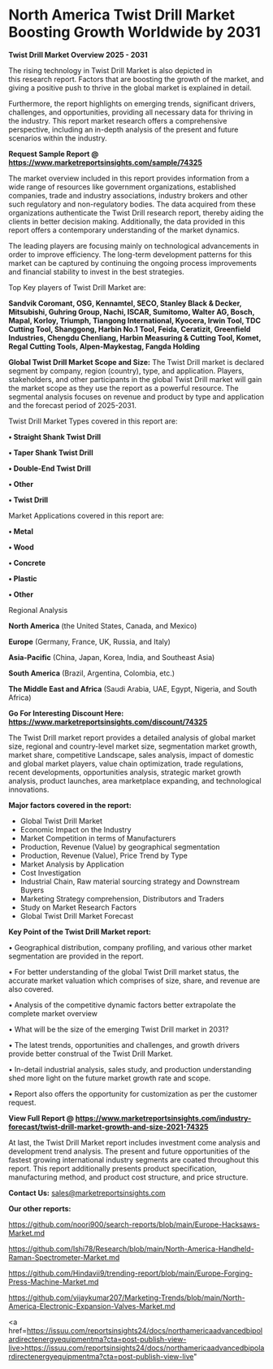 # North America Twist Drill Market Boosting Growth Worldwide by 2031

<Strong> Twist Drill Market Overview 2025 - 2031</strong>

The rising technology in Twist Drill Market is also depicted in this research report. Factors that are boosting the growth of the market, and giving a positive push to thrive in the global market is explained in detail.

Furthermore, the report highlights on emerging trends, significant drivers, challenges, and opportunities, providing all necessary data for thriving in the industry. This report market research offers a comprehensive perspective, including an in-depth analysis of the present and future scenarios within the industry.

<strong>Request Sample Report @ <a href=https://www.marketreportsinsights.com/sample/74325>https://www.marketreportsinsights.com/sample/74325</a></strong>

The market overview included in this report provides information from a wide range of resources like government organizations, established companies, trade and industry associations, industry brokers and other such regulatory and non-regulatory bodies. The data acquired from these organizations authenticate the Twist Drill research report, thereby aiding the clients in better decision making. Additionally, the data provided in this report offers a contemporary understanding of the market dynamics.

The leading players are focusing mainly on technological advancements in order to improve efficiency. The long-term development patterns for this market can be captured by continuing the ongoing process improvements and financial stability to invest in the best strategies.

Top Key players of Twist Drill Market are:

<strong>Sandvik Coromant, OSG, Kennamtel, SECO, Stanley Black & Decker, Mitsubishi, Guhring Group, Nachi, ISCAR, Sumitomo, Walter AG, Bosch, Mapal, Korloy, Triumph, Tiangong International, Kyocera, Irwin Tool, TDC Cutting Tool, Shanggong, Harbin No.1 Tool, Feida, Ceratizit, Greenfield Industries, Chengdu Chenliang, Harbin Measuring & Cutting Tool, Komet, Regal Cutting Tools, Alpen-Maykestag, Fangda Holding</strong>

<strong><b>Global Twist Drill Market Scope and Size:</b></strong>
The Twist Drill market is declared segment by company, region (country), type, and application. Players, stakeholders, and other participants in the global Twist Drill market will gain the market scope as they use the report as a powerful resource. The segmental analysis focuses on revenue and product by type and application and the forecast period of 2025-2031.

Twist Drill Market Types covered in this report are:

<strong>• Straight Shank Twist Drill

• Taper Shank Twist Drill

• Double-End Twist Drill

• Other

• Twist Drill</strong>

Market Applications covered in this report are:

<strong>• Metal

• Wood

• Concrete

• Plastic

• Other</strong> 

Regional Analysis

<strong>North America</strong> (the United States, Canada, and Mexico)

<strong>Europe</strong> (Germany, France, UK, Russia, and Italy)

<strong>Asia-Pacific</strong> (China, Japan, Korea, India, and Southeast Asia)

<strong>South America</strong> (Brazil, Argentina, Colombia, etc.)

<strong>The Middle East and Africa</strong> (Saudi Arabia, UAE, Egypt, Nigeria, and South Africa)

<strong>Go For Interesting Discount Here: <a href=https://www.marketreportsinsights.com/discount/74325>https://www.marketreportsinsights.com/discount/74325</a></strong>

The Twist Drill market report provides a detailed analysis of global market size, regional and country-level market size, segmentation market growth, market share, competitive Landscape, sales analysis, impact of domestic and global market players, value chain optimization, trade regulations, recent developments, opportunities analysis, strategic market growth analysis, product launches, area marketplace expanding, and technological innovations.

<strong><b>Major factors covered in the report:</b></strong>
<ul>
  <li>Global Twist Drill Market </li>
  <li>Economic Impact on the Industry</li>
  <li>Market Competition in terms of Manufacturers</li>
  <li>Production, Revenue (Value) by geographical segmentation</li>
  <li>Production, Revenue (Value), Price Trend by Type</li>
  <li>Market Analysis by Application</li>
  <li>Cost Investigation</li>
  <li>Industrial Chain, Raw material sourcing strategy and Downstream Buyers</li>
  <li>Marketing Strategy comprehension, Distributors and Traders</li>
  <li>Study on Market Research Factors</li>
  <li>Global Twist Drill Market Forecast</li>
</ul>

<strong><b>Key Point of the Twist Drill Market report:</b></strong>

• Geographical distribution, company profiling, and various other market segmentation are provided in the report.

• For better understanding of the global Twist Drill market status, the accurate market valuation which comprises of size, share, and revenue are also covered.

• Analysis of the competitive dynamic factors better extrapolate the complete market overview

• What will be the size of the emerging Twist Drill market in 2031?

• The latest trends, opportunities and challenges, and growth drivers provide better construal of the Twist Drill Market.

• In-detail industrial analysis, sales study, and production understanding shed more light on the future market growth rate and scope.

• Report also offers the opportunity for customization as per the customer request.

<strong><b>View Full Report @ <a href=https://www.marketreportsinsights.com/industry-forecast/twist-drill-market-growth-and-size-2021-74325>https://www.marketreportsinsights.com/industry-forecast/twist-drill-market-growth-and-size-2021-74325</a></b></strong>


At last, the Twist Drill Market report includes investment come analysis and development trend analysis. The present and future opportunities of the fastest growing international industry segments are coated throughout this report. This report additionally presents product specification, manufacturing method, and product cost structure, and price structure.

<strong>Contact Us:</strong>
sales@marketreportsinsights.com

<strong>Our other reports:</strong>

<a href=https://github.com/noori900/search-reports/blob/main/Europe-Hacksaws-Market.md>https://github.com/noori900/search-reports/blob/main/Europe-Hacksaws-Market.md</a>

<a href=https://github.com/Ishi78/Research/blob/main/North-America-Handheld-Raman-Spectrometer-Market.md>https://github.com/Ishi78/Research/blob/main/North-America-Handheld-Raman-Spectrometer-Market.md</a>

<a href=https://github.com/Hindavii9/trending-report/blob/main/Europe-Forging-Press-Machine-Market.md>https://github.com/Hindavii9/trending-report/blob/main/Europe-Forging-Press-Machine-Market.md</a>

<a href=https://github.com/vijaykumar207/Marketing-Trends/blob/main/North-America-Electronic-Expansion-Valves-Market.md>https://github.com/vijaykumar207/Marketing-Trends/blob/main/North-America-Electronic-Expansion-Valves-Market.md</a>

<a href=https://issuu.com/reportsinsights24/docs/northamericaadvancedbipolardirectenergyequipmentma?cta=post-publish-view-live>https://issuu.com/reportsinsights24/docs/northamericaadvancedbipolardirectenergyequipmentma?cta=post-publish-view-live</a>"
